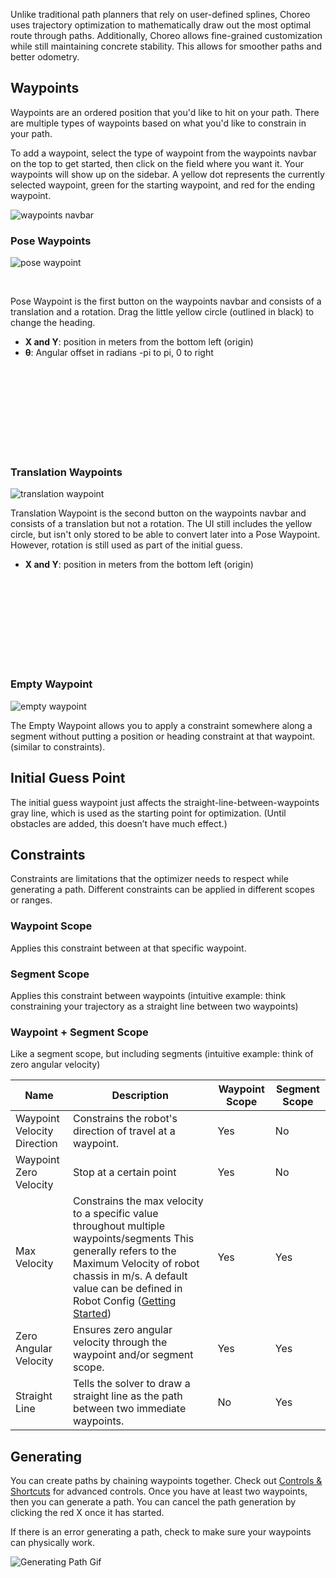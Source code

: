 Unlike traditional path planners that rely on user-defined splines, Choreo uses trajectory optimization to mathematically draw out the most optimal route through paths. Additionally, Choreo allows fine-grained customization while still maintaining concrete stability. This allows for smoother paths and better odometry.

## Waypoints

Waypoints are an ordered position that you'd like to hit on your path. There are multiple types of waypoints based on what you'd like to constrain in your path.

To add a waypoint, select the type of waypoint from the waypoints navbar on the top to get started, then click on the field where you want it. Your waypoints will show up on the sidebar. A yellow dot represents the currently selected waypoint, green for the starting waypoint, and red for the ending waypoint.

![waypoints navbar](../media/waypoints+navbar.png)

### Pose Waypoints

![pose waypoint](../media/pose_waypoint.png)

<br>

Pose Waypoint is the first button on the waypoints navbar and consists of a translation and a rotation. Drag the little yellow circle (outlined in black) to change the heading.

- **X and Y**: position in meters from the bottom left (origin)
- **θ**: Angular offset in radians -pi to pi, 0 to right

<br><br><br><br><br><br><br><br>

### Translation Waypoints

![translation waypoint](../media/translation_waypoint.png)

Translation Waypoint is the second button on the waypoints navbar and consists of a translation but not a rotation. The UI still includes the yellow circle, but isn't only stored to be able to convert later into a Pose Waypoint. However, rotation is still used as part of the initial guess.

- **X and Y**: position in meters from the bottom left (origin)

<br><br><br><br><br><br><br><br>

### Empty Waypoint

![empty waypoint](../media/empty_waypoint.png)

The Empty Waypoint allows you to apply a constraint somewhere along a segment without putting a position or heading constraint at that waypoint. (similar to constraints).

## Initial Guess Point

The initial guess waypoint just affects the straight-line-between-waypoints gray line, which is used as the starting point for optimization. (Until obstacles are added, this doesn’t have much effect.)

## Constraints

Constraints are limitations that the optimizer needs to respect while generating a path. Different constraints can be applied in different scopes or ranges.

### Waypoint Scope

Applies this constraint between at that specific waypoint.

### Segment Scope

Applies this constraint between waypoints (intuitive example: think constraining your trajectory as a straight line between two waypoints)

### Waypoint + Segment Scope

Like a segment scope, but including segments (intuitive example: think of zero angular velocity)

| Name                        | Description                                                                                                                                                                                                                                          | Waypoint Scope | Segment Scope |
| --------------------------- | ---------------------------------------------------------------------------------------------------------------------------------------------------------------------------------------------------------------------------------------------------- | -------------- | ------------- |
| Waypoint Velocity Direction | Constrains the robot's direction of travel at a waypoint.                                                                                                                                                                                            | Yes            | No            |
| Waypoint Zero Velocity      | Stop at a certain point                                                                                                                                                                                                                              | Yes            | No            |
| Max Velocity                | Constrains the max velocity to a specific value throughout multiple waypoints/segments This generally refers to the Maximum Velocity of robot chassis in m/s. A default value can be defined in Robot Config ([Getting Started](../robot-config.md)) | Yes            | Yes           |
| Zero Angular Velocity       | Ensures zero angular velocity through the waypoint and/or segment scope.                                                                                                                                                                             | Yes            | Yes           |
| Straight Line               | Tells the solver to draw a straight line as the path between two immediate waypoints.                                                                                                                                                                | No             | Yes           |

## Generating

You can create paths by chaining waypoints together. Check out [Controls & Shortcuts](./controls-shortcuts.md) for advanced controls. Once you have at least two waypoints, then you can generate a path. You can cancel the path generation by clicking the red X once it has started.

If there is an error generating a path, check to make sure your waypoints can physically work.

![Generating Path Gif](../media/generating_path.gif)
